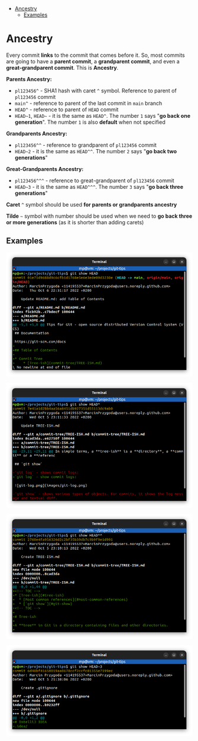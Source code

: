 <!-- TOC -->
* [Ancestry](#ancestry)
  * [Examples](#examples)
<!-- TOC -->

# Ancestry

Every commit **links** to the commit that comes before it. So, most commits are going to have a **parent commit**, a **grandparent commit**, and even a **great-grandparent commit**. This is **Ancestry**.

**Parents Ancestry:**
* `pl123456^` - SHA1 hash with caret `^` symbol. Reference to parent of `pl123456` commit
* `main^` - reference to parent of the last commit in `main` branch
* `HEAD^` - reference to parent of `HEAD` commit
* `HEAD~1`, `HEAD~` - it is the same as `HEAD^`. The number `1` says "**go back one generation**". The number `1` is also **default** when not specified

**Grandparents Ancestry:**
* `pl123456^^` - reference to grandparent of `pl123456` commit
* `HEAD~2` - it is the same as `HEAD^^`. The number `2` says "**go back two generations**"

**Great-Grandparents Ancestry:**
* `pl123456^^^` - reference to great-grandparent of `pl123456` commit
* `HEAD~3` - it is the same as `HEAD^^^`. The number `3` says "**go back three generations**"

**Caret** `^` symbol should be used **for parents or grandparents ancestry**

**Tilde** `~` symbol with number should be used when we need to **go back three or more generations** (as it is shorter than adding carets)

## Examples

![ancestry-child.png](images/ancestry-child.png)

![ancestry-parent.png](images/ancestry-parent.png)

![ancestry-grandparent.png](images/ancestry-grandparent.png)

![ancestry-great-grandparent.png](images/ancestry-great-grandparent.png)